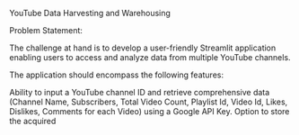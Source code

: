 YouTube Data Harvesting and Warehousing

Problem Statement: 

The challenge at hand is to develop a user-friendly Streamlit application enabling users to access and analyze data from multiple YouTube channels. 

The application should encompass the following features:

Ability to input a YouTube channel ID and retrieve comprehensive data (Channel Name, Subscribers, Total Video Count, Playlist Id, Video Id, Likes, Dislikes, Comments for each Video) using a Google API Key.
Option to store the acquired
